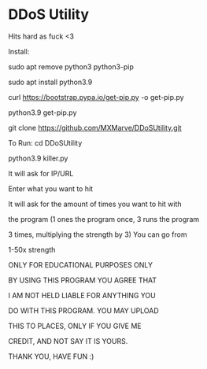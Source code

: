 # DDoS Utility
Hits hard as fuck &lt;3

Install:

  sudo apt remove python3 python3-pip
  
  sudo apt install python3.9
  
  curl https://bootstrap.pypa.io/get-pip.py -o get-pip.py
  
  python3.9 get-pip.py
  
  git clone https://github.com/MXMarve/DDoSUtility.git
  
To Run:
  cd DDoSUtility
  
  python3.9 killer.py
  
  It will ask for IP/URL
  
  Enter what you want to hit
  
  It will ask for the amount of times you want to hit with 
  
  the program (1 ones the program once, 3 runs the program 
  
  3 times, multiplying the strength by 3) You can go from
  
  1-50x strength
  
  
  ONLY FOR EDUCATIONAL PURPOSES ONLY
  
  
  BY USING THIS PROGRAM YOU AGREE THAT
  
  I AM NOT HELD LIABLE FOR ANYTHING YOU
  
  DO WITH THIS PROGRAM. YOU MAY UPLOAD
  
  THIS TO PLACES, ONLY IF YOU GIVE ME
  
  CREDIT, AND NOT SAY IT IS YOURS.
  
  
  THANK YOU, HAVE FUN :)
  
